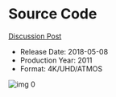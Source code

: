 # Source Code

[Discussion Post](https://www.avsforum.com/threads/bass-eq-for-filtered-movies.2995212/post-56891922)

* Release Date: 2018-05-08
* Production Year: 2011
* Format: 4K/UHD/ATMOS

![img 0](https://i.imgur.com/hb3qmBhr.jpg)

